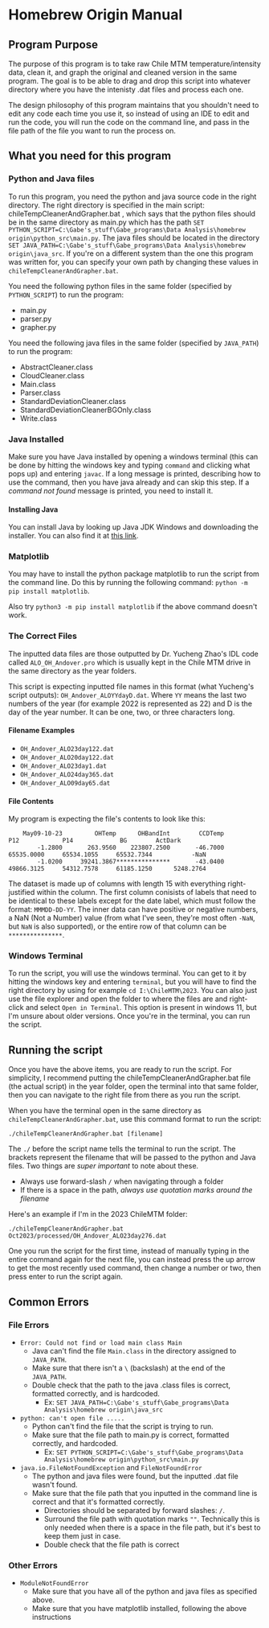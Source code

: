 # Homebrew Origin Manual

## Program Purpose

The purpose of this program is to take raw Chile MTM temperature/intensity data, clean it, and graph the original and cleaned version in the same program. The goal is to be able to drag and drop this script into whatever directory where you have the intenisty .dat files and process each one.

The design philosophy of this program maintains that you shouldn't need to edit any code each time you use it, so instead of using an IDE to edit and run the code, you will run the code on the command line, and pass in the file path of the file you want to run the process on.

## What you need for this program

### Python and Java files
To run this program, you need the python and java source code in the right directory. The right directory is specified in the main script: chileTempCleanerAndGrapher.bat , which says that the python files should be in the same directory as main.py which has the path `SET PYTHON_SCRIPT=C:\Gabe's_stuff\Gabe_programs\Data Analysis\homebrew origin\python_src\main.py`. The java files should be located in the directory `SET JAVA_PATH=C:\Gabe's_stuff\Gabe_programs\Data Analysis\homebrew origin\java_src`. If you're on a different system than the one this program was written for, you can specify your own path by changing these values in `chileTempCleanerAndGrapher.bat`.

You need the following python files in the same folder (specified by `PYTHON_SCRIPT`) to run the program:
* main.py
* parser.py
* grapher.py

You need the following java files in the same folder (specified by `JAVA_PATH`) to run the program:
* AbstractCleaner.class
* CloudCleaner.class
* Main.class
* Parser.class
* StandardDeviationCleaner.class
* StandardDeviationCleanerBGOnly.class
* Write.class

### Java Installed
Make sure you have Java installed by opening a windows terminal (this can be done by hitting the windows key and typing `command` and clicking what pops up) and entering `javac`. If a long message is printed, describing how to use the command, then you have java already and can skip this step. If a *command not found* message is printed, you need to install it. 
#### Installing Java
You can install Java by looking up Java JDK Windows and downloading the installer. You can also find it at [this link](https://www.oracle.com/java/technologies/downloads/).

### Matplotlib
You may have to install the python package matplotlib to run the script from the command line. Do this by running the following command: `python -m pip install matplotlib`.

Also try `python3 -m pip install matplotlib` if the above command doesn't work.

### The Correct Files
The inputted data files are those outputted by Dr. Yucheng Zhao's IDL code called `ALO_OH_Andover.pro` which is usually kept in the Chile MTM drive in the same directory as the year folders.

This script is expecting inputted file names in this format (what Yucheng's script outputs): `OH_Andover_ALOYYdayD.dat`. Where `YY` means the last two numbers of the year (for example 2022 is represented as 22) and D is the day of the year number. It can be one, two, or three characters long.
#### Filename Examples
* `OH_Andover_ALO23day122.dat`
* `OH_Andover_ALO20day122.dat`
* `OH_Andover_ALO23day1.dat`
* `OH_Andover_ALO24day365.dat`
* `OH_Andover_ALO09day65.dat`
#### File Contents
My program is expecting the file's contents to look like this:
```
    May09-10-23         OHTemp      OHBandInt        CCDTemp            P12            P14             BG        ActDark
        -1.2800       263.9560    223807.2500       -46.7000     65535.0000     65534.1055     65532.7344           -NaN
        -1.0200     39241.3867***************       -43.0400     49866.3125     54312.7578     61185.1250      5248.2764
```

The dataset is made up of columns with length 15 with everything right-justified within the column. The first column conisists of labels that need to be identical to these labels except for the date label, which must follow the format: `MMMDD-DD-YY`. The inner data can have positive or negative numbers, a NaN (Not a Number) value (from what I've seen, they're most often `-NaN`, but `NaN` is also supported), or the entire row of that column can be `***************`.

### Windows Terminal
To run the script, you will use the windows terminal. You can get to it by hitting the windows key and entering `terminal`, but you will have to find the right directory by using for example `cd I:\ChileMTM\2023`. You can also just use the file explorer and open the folder to where the files are and right-click and select `Open in Terminal`. This option is present in windows 11, but I'm unsure about older versions. Once you're in the terminal, you can run the script.

## Running the script
Once you have the above items, you are ready to run the script. For simplicity, I recommend putting the chileTempCleanerAndGrapher.bat file (the actual script) in the year folder, open the terminal into that same folder, then you can navigate to the right file from there as you run the script.

When you have the terminal open in the same directory as `chileTempCleanerAndGrapher.bat`, use this command format to run the script:

`./chileTempCleanerAndGrapher.bat [filename]`

The `./` before the script name tells the terminal to run the script. The brackets represent the filename that will be passed to the python and Java files. Two things are *super important* to note about these.
* Always use forward-slash `/` when navigating through a folder
* If there is a space in the path, *always use quotation marks around the filename*

Here's an example if I'm in the 2023 ChileMTM folder:

`./chileTempCleanerAndGrapher.bat Oct2023/processed/OH_Andover_ALO23day276.dat`

One you run the script for the first time, instead of manually typing in the entire command again for the next file, you can instead press the up arrow to get the most recently used command, then change a number or two, then press enter to run the script again.

## Common Errors
### File Errors
* `Error: Could not find or load main class Main`
    * Java can't find the file `Main.class` in the directory assigned to `JAVA_PATH`.
    * Make sure that there isn't a `\` (backslash) at the end of the `JAVA_PATH`.
    * Double check that the path to the java .class files is correct, formatted correctly, and is hardcoded.
        * Ex: `SET JAVA_PATH=C:\Gabe's_stuff\Gabe_programs\Data Analysis\homebrew origin\java_src`
* `python: can't open file .....`
    * Python can't find the file that the script is trying to run.
    * Make sure that the file path to main.py is correct, formatted correctly, and hardcoded.
        * Ex: `SET PYTHON_SCRIPT=C:\Gabe's_stuff\Gabe_programs\Data Analysis\homebrew origin\python_src\main.py`
* `java.io.FileNotFoundException` and `FileNotFoundError`
    * The python and java files were found, but the inputted .dat file wasn't found.
    * Make sure that the file path that you inputted in the command line is correct and that it's formatted correctly.
        * Directories should be separated by forward slashes: `/`. 
        * Surround the file path with quotation marks `""`. Technically this is only needed when there is a space in the file path, but it's best to keep them just in case.
        * Double check that the file path is correct
### Other Errors
* `ModuleNotFoundError`
    * Make sure that you have all of the python and java files as specified above.
    * Make sure that you have matplotlib installed, following the above instructions
